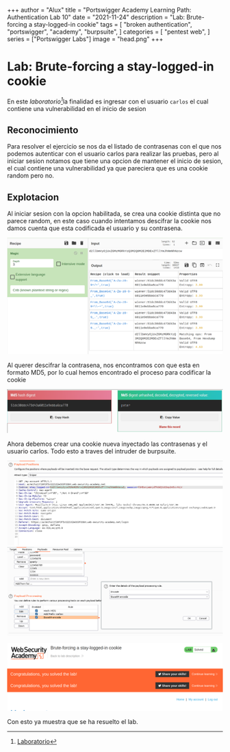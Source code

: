 +++
author = "Alux"
title = "Portswigger Academy Learning Path: Authentication Lab 10"
date = "2021-11-24"
description = "Lab: Brute-forcing a stay-logged-in cookie"
tags = [
    "broken authentication",
    "portswigger",
    "academy",
    "burpsuite",
]
categories = [
    "pentest web",
]
series = ["Portswigger Labs"]
image = "head.png"
+++

# Lab: Brute-forcing a stay-logged-in cookie

En este <cite>laboratorio[^1]</cite>la finalidad es ingresar con el usuario `carlos` el cual contiene una vulnerabilidad en el inicio de sesion

## Reconocimiento

Para resolver el ejercicio se nos da el listado de contrasenas con el que nos podemos autenticar con el usuario carlos para realizar las pruebas, pero al iniciar sesion notamos que tiene una opcion de mantener el inicio de sesion, el cual contiene una vulnerabilidad ya que pareciera que es una cookie random pero no.

## Explotacion

Al iniciar sesion con la opcion habilitada, se crea una cookie distinta que no parece random, en este caso cuando intentamos descifrar la cookie nos damos cuenta que esta codificada el usuario y su contrasena. 

![](cyberchef.png)

Al querer descifrar la contrasena, nos encontramos con que esta en formato MD5, por lo cual hemos encontrado el proceso para codificar la cookie

![Password en formato MD5](md5.png)

Ahora debemos crear una cookie nueva inyectado las contrasenas y el usuario carlos. Todo esto a traves del intruder de burpsuite.

![Posiciones en el payload](payloadposition.png)
![Payloads](payload1.png)

![Laboratorio resuelto](resuelto.png)

Con esto ya muestra que se ha resuelto el lab.

[^1]: [Laboratorio](https://portswigger.net/web-security/authentication/other-mechanisms/lab-brute-forcing-a-stay-logged-in-cookie)